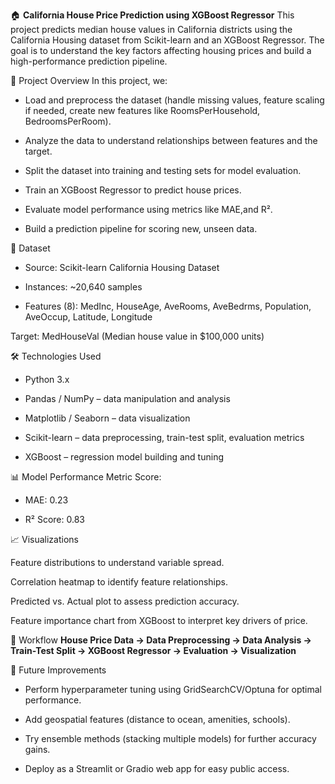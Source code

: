 🏠 **California House Price Prediction using XGBoost Regressor**
This project predicts median house values in California districts using the California Housing dataset from Scikit-learn and an XGBoost Regressor. 
The goal is to understand the key factors affecting housing prices and build a high-performance prediction pipeline.

📌 Project Overview
In this project, we:

- Load and preprocess the dataset (handle missing values, feature scaling if needed, create new features like RoomsPerHousehold, BedroomsPerRoom).

- Analyze the data to understand relationships between features and the target.

- Split the dataset into training and testing sets for model evaluation.

- Train an XGBoost Regressor to predict house prices.

- Evaluate model performance using metrics like MAE,and R².

- Build a prediction pipeline for scoring new, unseen data.

📂 Dataset

- Source: Scikit-learn California Housing Dataset

- Instances: ~20,640 samples

- Features (8): MedInc, HouseAge, AveRooms, AveBedrms, Population, AveOccup, Latitude, Longitude

Target: MedHouseVal (Median house value in $100,000 units)

🛠️ Technologies Used

- Python 3.x

- Pandas / NumPy – data manipulation and analysis

- Matplotlib / Seaborn – data visualization

- Scikit-learn – data preprocessing, train-test split, evaluation metrics

- XGBoost – regression model building and tuning

📊 Model Performance Metric Score:

- MAE: 0.23

- R² Score: 0.83

📈 Visualizations

Feature distributions to understand variable spread.

Correlation heatmap to identify feature relationships.

Predicted vs. Actual plot to assess prediction accuracy.

Feature importance chart from XGBoost to interpret key drivers of price.

🧭 Workflow
**House Price Data → Data Preprocessing → Data Analysis → Train-Test Split → XGBoost Regressor → Evaluation → Visualization**

🔮 Future Improvements

- Perform hyperparameter tuning using GridSearchCV/Optuna for optimal performance.

- Add geospatial features (distance to ocean, amenities, schools).

- Try ensemble methods (stacking multiple models) for further accuracy gains.

- Deploy as a Streamlit or Gradio web app for easy public access.

